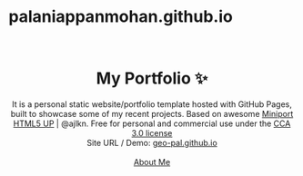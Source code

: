 # palaniappanmohan.github.io

<!-- PROJECT LOGO -->
<br />
<p align="center">
  <h1 align="center">My Portfolio ✨</h1>

  <p align="center">
    It is a personal static website/portfolio template hosted with GitHub Pages, built to showcase some of my recent projects. Based on awesome <a href="https://html5up.net/miniport">Miniport</a> <a href="https://html5up.net">HTML5 UP</a> | @ajlkn. Free for personal and commercial use under the <a href="https://html5up.net/license">CCA 3.0 license</a>
    <br />
    Site URL / Demo:
    <a href="https://geo-pal.github.io">geo-pal.github.io</a>
    <br />
    <br />
    <a href="https://geo-pal.github.io">About Me</a>
  </p>
</p>
